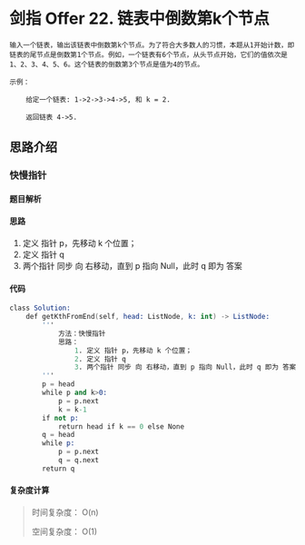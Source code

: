 # 剑指 Offer 22. 链表中倒数第k个节点

    输入一个链表，输出该链表中倒数第k个节点。为了符合大多数人的习惯，本题从1开始计数，即链表的尾节点是倒数第1个节点。例如，一个链表有6个节点，从头节点开始，它们的值依次是1、2、3、4、5、6。这个链表的倒数第3个节点是值为4的节点。

    示例：

        给定一个链表: 1->2->3->4->5, 和 k = 2.

        返回链表 4->5.

## 思路介绍

### 快慢指针

#### 题目解析

#### 思路

1. 定义 指针 p，先移动 k 个位置；
2. 定义 指针 q
3. 两个指针 同步 向 右移动，直到 p 指向 Null，此时 q 即为 答案 

#### 代码

```s
class Solution:
    def getKthFromEnd(self, head: ListNode, k: int) -> ListNode:
        '''
            方法：快慢指针
            思路：
                1. 定义 指针 p，先移动 k 个位置；
                2. 定义 指针 q
                3. 两个指针 同步 向 右移动，直到 p 指向 Null，此时 q 即为 答案
        '''
        p = head 
        while p and k>0:
            p = p.next 
            k = k-1
        if not p:
            return head if k == 0 else None
        q = head
        while p:
            p = p.next
            q = q.next
        return q
```

#### 复杂度计算

> 时间复杂度： O(n)
> 
> 空间复杂度： O(1)


